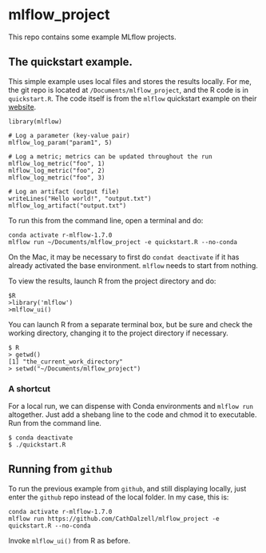 # mlflow_project

This repo contains some example MLflow projects.



## The quickstart example.

This simple example uses local files and stores the results locally. For me, the git repo is located at `/Documents/mlflow_project`, and the R code is in `quickstart.R`. The code itself is from the `mlflow` quickstart example on their [website](https://mlflow.org/docs/latest/quickstart.html).

```
library(mlflow)

# Log a parameter (key-value pair)
mlflow_log_param("param1", 5)

# Log a metric; metrics can be updated throughout the run
mlflow_log_metric("foo", 1)
mlflow_log_metric("foo", 2)
mlflow_log_metric("foo", 3)

# Log an artifact (output file)
writeLines("Hello world!", "output.txt")
mlflow_log_artifact("output.txt")
```


To run this from the command line, open a terminal and do:

```
conda activate r-mlflow-1.7.0
mlflow run ~/Documents/mlflow_project -e quickstart.R --no-conda
```

On the Mac, it may be necessary to first do `condat deactivate` if it has already activated the base environment. `mlflow` needs to start from nothing.

To view the results, launch R from the project directory and do:

```
$R
>library('mlflow')
>mlflow_ui()

```

You can launch R from a separate terminal box, but be sure and check the working directory, changing it to the project directory if necessary.

```
$ R
> getwd()
[1] "the_current_work_directory"
> setwd("~/Documents/mlflow_project")
```

### A shortcut

For a local run, we can dispense with Conda environments and `mlflow run` altogether. Just add a shebang line to the code and chmod it to executable. Run from the command line.

```
$ conda deactivate
$ ./quickstart.R
```


## Running from `github`

To run the previous example from `github`, and still displaying locally, just enter the `github` repo instead of the local folder. In my case, this is:

```
conda activate r-mlflow-1.7.0
mlflow run https://github.com/CathDalzell/mlflow_project -e quickstart.R --no-conda
```

Invoke `mlflow_ui()` from R as before.
